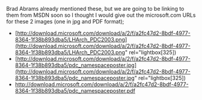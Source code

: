 Brad Abrams already mentioned these, but we are going to be linking to them from MSDN soon so I thought I would give out the microsoft.com URLs for these 2 images (one in jpg and PDF format);

  * [http://download.microsoft.com/download/a/2/f/a2fc47d2-8bdf-4977-8364-1f38b893dba5/LHArch_PDC2003.png](http://download.microsoft.com/download/a/2/f/a2fc47d2-8bdf-4977-8364-1f38b893dba5/LHArch_PDC2003.png" rel="lightbox[325])
  * [http://download.microsoft.com/download/a/2/f/a2fc47d2-8bdf-4977-8364-1f38b893dba5/pdc_namespaceposter.jpg](http://download.microsoft.com/download/a/2/f/a2fc47d2-8bdf-4977-8364-1f38b893dba5/pdc_namespaceposter.jpg" rel="lightbox[325])
  * <http://download.microsoft.com/download/a/2/f/a2fc47d2-8bdf-4977-8364-1f38b893dba5/pdc_namespaceposter.pdf>